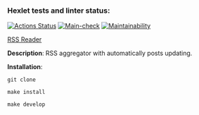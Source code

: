 ### Hexlet tests and linter status:

[![Actions Status](https://github.com/niramov/frontend-project-11/workflows/hexlet-check/badge.svg)](https://github.com/niramov/frontend-project-11/actions)
[![Main-check](https://github.com/niramov/frontend-project-11/actions/workflows/main.yml/badge.svg)](https://github.com/niramov/frontend-project-11/actions/workflows/main.yml) [![Maintainability](https://api.codeclimate.com/v1/badges/63c37594819a1959889e/maintainability)](https://codeclimate.com/github/niramov/frontend-project-11/maintainability)

[RSS Reader](frontend-project-11-p7xlkvjwh-niramov.vercel.app)

**Description**:
RSS aggregator with automatically posts updating.

**Installation**:

```
git clone
```

```
make install
```

```
make develop
```
